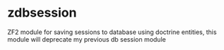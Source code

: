 zdbsession
==========

ZF2 module for saving sessions to database using doctrine entities, this module will deprecate my previous db session module
